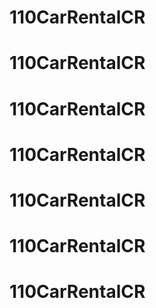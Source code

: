 # 110CarRentalCR
# 110CarRentalCR
# 110CarRentalCR
# 110CarRentalCR
# 110CarRentalCR
# 110CarRentalCR
# 110CarRentalCR
